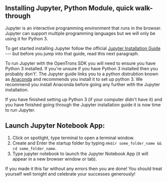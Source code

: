 ## Installing Jupyter, Python Module, quick walk-through

Jupyter is an interactive programming environment that runs in the browser. Jupyter can support multiple programming languages but we will only be using it for Python 3.

To get started installing Jupyter follow the official [Jupyter Installation Guide](http://jupyter.readthedocs.io/en/latest/install.html) --- but before you jump into that guide, read this next paragraph.

To run Jupyter with the OpenTrons SDK you will need to ensure you have Python 3 installed. If you're unsure if you have Python 3 installed then you probably don't'. The Jupyter guide links you to a python distrubtion known as [Anaconda](https://www.continuum.io/downloads) and recommends you install it to set up python 3. We recommend you install Anaconda before going any further with the Jupyter installation.

If you have finished setting up Python 3 (if your computer didn't have it) and you have finished going through the Jupyter installation guide it is now time to run Jupyter.


## Launch Jupyter Notebook App:

1. Click on spotlight, type terminal to open a terminal window.
2. Create and Enter the startup folder by typing `mkdir some_folder_name && cd some_folder_name`.
3. Type jupyter notebook to launch the Jupyter Notebook App (it will appear in a new browser window or tab).

If you made it this far without any errors then you are done! You should treat yourself well tonight and celebrate your successes generously!
